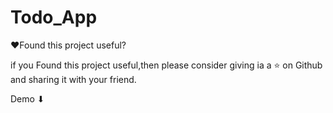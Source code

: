 # Todo_App

❤Found this project useful?

if you Found this project useful,then please consider giving ia a ⭐ on Github and sharing it with your friend.

Demo ⬇

